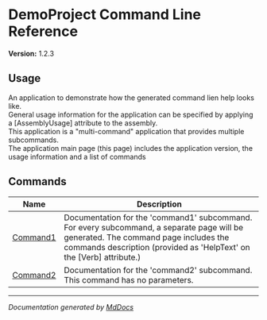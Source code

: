 # DemoProject Command Line Reference

**Version:** 1.2.3

## Usage

An application to demonstrate how the generated command lien help looks like.  
General usage information for the application can be specified by applying a \[AssemblyUsage\] attribute to the assembly.  
This application is a "multi\-command" application that provides multiple subcommands.  
The application main page (this page) includes the application version, the usage information and a list of commands

## Commands

| Name                             | Description                                                                                                                                                                                                  |
| -------------------------------- | ------------------------------------------------------------------------------------------------------------------------------------------------------------------------------------------------------------ |
| [Command1](commands/Command1.md) | Documentation for the 'command1' subcommand. For every subcommand, a separate page will be generated. The command page includes the commands description (provided as 'HelpText' on the \[Verb\] attribute.) |
| [Command2](commands/Command2.md) | Documentation for the 'command2' subcommand. This command has no parameters.                                                                                                                                 |

___

*Documentation generated by [MdDocs](https://github.com/ap0llo/mddocs)*
